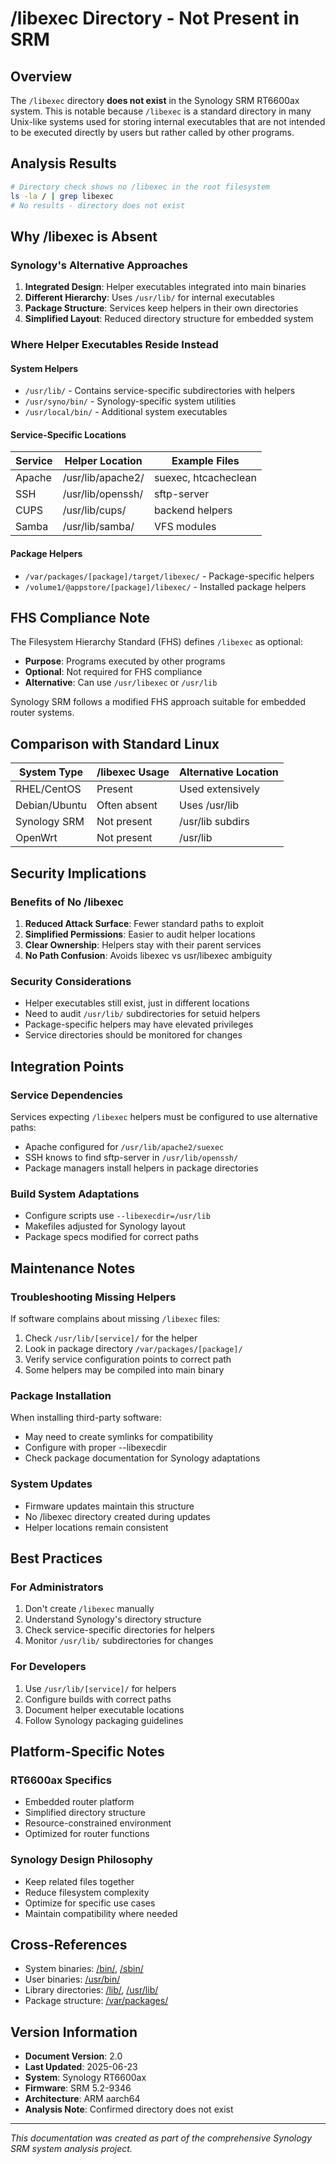 # /libexec Directory - Not Present in SRM

## Overview
The `/libexec` directory **does not exist** in the Synology SRM RT6600ax system. This is notable because `/libexec` is a standard directory in many Unix-like systems used for storing internal executables that are not intended to be executed directly by users but rather called by other programs.

## Analysis Results
```bash
# Directory check shows no /libexec in the root filesystem
ls -la / | grep libexec
# No results - directory does not exist
```

## Why /libexec is Absent

### Synology's Alternative Approaches
1. **Integrated Design**: Helper executables integrated into main binaries
2. **Different Hierarchy**: Uses `/usr/lib/` for internal executables
3. **Package Structure**: Services keep helpers in their own directories
4. **Simplified Layout**: Reduced directory structure for embedded system

### Where Helper Executables Reside Instead

#### System Helpers
- `/usr/lib/` - Contains service-specific subdirectories with helpers
- `/usr/syno/bin/` - Synology-specific system utilities
- `/usr/local/bin/` - Additional system executables

#### Service-Specific Locations
| Service | Helper Location | Example Files |
|---------|----------------|---------------|
| Apache | /usr/lib/apache2/ | suexec, htcacheclean |
| SSH | /usr/lib/openssh/ | sftp-server |
| CUPS | /usr/lib/cups/ | backend helpers |
| Samba | /usr/lib/samba/ | VFS modules |

#### Package Helpers
- `/var/packages/[package]/target/libexec/` - Package-specific helpers
- `/volume1/@appstore/[package]/libexec/` - Installed package helpers

## FHS Compliance Note

The Filesystem Hierarchy Standard (FHS) defines `/libexec` as optional:
- **Purpose**: Programs executed by other programs
- **Optional**: Not required for FHS compliance
- **Alternative**: Can use `/usr/libexec` or `/usr/lib`

Synology SRM follows a modified FHS approach suitable for embedded router systems.

## Comparison with Standard Linux

| System Type | /libexec Usage | Alternative Location |
|-------------|---------------|---------------------|
| RHEL/CentOS | Present | Used extensively |
| Debian/Ubuntu | Often absent | Uses /usr/lib |
| Synology SRM | Not present | /usr/lib subdirs |
| OpenWrt | Not present | /usr/lib |

## Security Implications

### Benefits of No /libexec
1. **Reduced Attack Surface**: Fewer standard paths to exploit
2. **Simplified Permissions**: Easier to audit helper locations
3. **Clear Ownership**: Helpers stay with their parent services
4. **No Path Confusion**: Avoids libexec vs usr/libexec ambiguity

### Security Considerations
- Helper executables still exist, just in different locations
- Need to audit `/usr/lib/` subdirectories for setuid helpers
- Package-specific helpers may have elevated privileges
- Service directories should be monitored for changes

## Integration Points

### Service Dependencies
Services expecting `/libexec` helpers must be configured to use alternative paths:
- Apache configured for `/usr/lib/apache2/suexec`
- SSH knows to find sftp-server in `/usr/lib/openssh/`
- Package managers install helpers in package directories

### Build System Adaptations
- Configure scripts use `--libexecdir=/usr/lib`
- Makefiles adjusted for Synology layout
- Package specs modified for correct paths

## Maintenance Notes

### Troubleshooting Missing Helpers
If software complains about missing `/libexec` files:
1. Check `/usr/lib/[service]/` for the helper
2. Look in package directory `/var/packages/[package]/`
3. Verify service configuration points to correct path
4. Some helpers may be compiled into main binary

### Package Installation
When installing third-party software:
- May need to create symlinks for compatibility
- Configure with proper --libexecdir
- Check package documentation for Synology adaptations

### System Updates
- Firmware updates maintain this structure
- No /libexec directory created during updates
- Helper locations remain consistent

## Best Practices

### For Administrators
1. Don't create `/libexec` manually
2. Understand Synology's directory structure
3. Check service-specific directories for helpers
4. Monitor `/usr/lib/` subdirectories for changes

### For Developers
1. Use `/usr/lib/[service]/` for helpers
2. Configure builds with correct paths
3. Document helper executable locations
4. Follow Synology packaging guidelines

## Platform-Specific Notes

### RT6600ax Specifics
- Embedded router platform
- Simplified directory structure
- Resource-constrained environment
- Optimized for router functions

### Synology Design Philosophy
- Keep related files together
- Reduce filesystem complexity
- Optimize for specific use cases
- Maintain compatibility where needed

## Cross-References
- System binaries: [/bin/](bin.md), [/sbin/](sbin.md)
- User binaries: [/usr/bin/](usr.md#bin)
- Library directories: [/lib/](lib.md), [/usr/lib/](usr.md#lib)
- Package structure: [/var/packages/](var.md#packages)

## Version Information
- **Document Version**: 2.0
- **Last Updated**: 2025-06-23
- **System**: Synology RT6600ax
- **Firmware**: SRM 5.2-9346
- **Architecture**: ARM aarch64
- **Analysis Note**: Confirmed directory does not exist

---
*This documentation was created as part of the comprehensive Synology SRM system analysis project.*